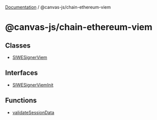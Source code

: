 [Documentation](../../index.md) / @canvas-js/chain-ethereum-viem

# @canvas-js/chain-ethereum-viem

## Classes

- [SIWESignerViem](classes/SIWESignerViem.md)

## Interfaces

- [SIWESignerViemInit](interfaces/SIWESignerViemInit.md)

## Functions

- [validateSessionData](functions/validateSessionData.md)
